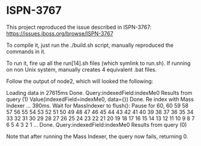 ISPN-3767
=========

This project reproduced the issue described in ISPN-3767: https://issues.jboss.org/browse/ISPN-3767


To compile it, just run the ./build.sh script, manually reproduced the commands in it.

To run it, fire up all the run[14].sh files (which symlink to run.sh). If running on non Unix
system, manually creates 4 equivalent .bat files.

Follow the output of node2, which will looked the following:

   Loading data in  27615ms
   Done.
   Query:indexedField:indexMe0
   Results from query (1)
   Value(indexedField=indexMe0, data={})
   Done.
   Re index with Mass Indexer ... 390ms. Wait for MassIndexer to flush(): Pause for 60, 60 59 58 57 56
   55 54 53 52 51 50 49 48 47 46 45 44 43 42 41 40 39 38 37 36 35 34 33 32 31 30 29 28 27 26 25 24 23
   22 21 20 19 18 17 16 15 14 13 12 11 10 9 8 7 6 5 4 3 2 1 ... Done.
   Query:indexedField:indexMe0
   Results from query (0)

Note that after running the Mass Indexer, the query now fails, returning 0.

